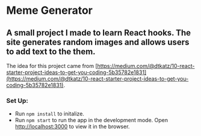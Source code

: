 # Meme Generator 

## A small project I made to learn React hooks. The site generates random images and allows users to add text to the them. 

The idea for this project came from [https://medium.com/@dtkatz/10-react-starter-project-ideas-to-get-you-coding-5b35782e1831](https://medium.com/@dtkatz/10-react-starter-project-ideas-to-get-you-coding-5b35782e1831). 

### Set Up:
- Run `npm install` to initalize.
- Run `npm start` to run the app in the development mode. Open [http://localhost:3000](http://localhost:3000) to view it in the browser.
